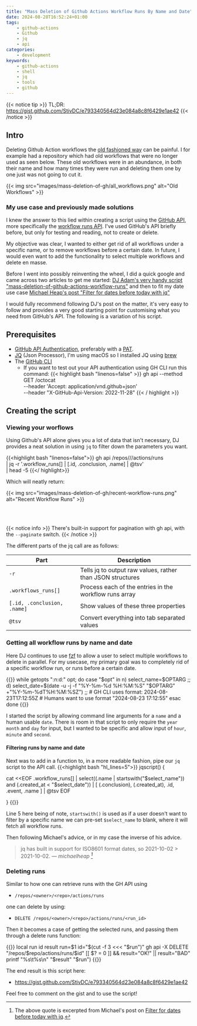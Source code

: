 ```yaml
---
title: "Mass Deletion of Github Actions Workflow Runs By Name and Date"
date: 2024-08-28T16:52:24+01:00
tags:
    - github-actions
    - Github
    - jq
    - api
categories:
    - development
keywords:
    - github-actions
    - shell
    - jq
    - tools
    - github
---
```

{{< notice tip >}}
TL;DR: https://gist.github.com/StivDC/e793340564d23e084a8c8f6429e1ae42
{{< /notice >}}

## Intro
Deleting Github Action workflows the [old fashioned way](https://docs.github.com/en/actions/managing-workflow-runs-and-deployments/managing-workflow-runs/deleting-a-workflow-run) can be painful. I for example had a repository which had old workflows that were no longer used as seen below. These old workflows were in an abundance, in both their name and how many times they were run and deleting them one by one just was not going to cut it.

{{< img src="images/mass-deletion-of-gh/all_workflows.png" alt="Old Workflows" >}}

### My use case and previously made solutions
I knew the answer to this lied within creating a script using the [GitHub API](https://docs.github.com/en/rest?api), more specifically the [workflow runs API](https://docs.github.com/en/rest/actions?apiVersion=2022-11-28#workflow-runs). I've used GitHub's API briefly before, but only for testing and reading, not to create or delete. 

My objective was clear, I wanted to either get rid of all workflows under a specific name, or to remove workflows before a certain date. In future, I would even want to add the functionality to select multiple workflows and delete en masse. 

Before I went into possibly reinventing the wheel, I did a quick google and came across two articles to get me started: [DJ Adam's very handy script "mass-deletion-of-github-actions-workflow-runs"](https://qmacro.org/blog/posts/2021/03/26/mass-deletion-of-github-actions-workflow-runs/) and then to fit my date use case [Michael Heap's post "Filter for dates before today with jq"](https://michaelheap.com/jq-select-date-before-today/)

I would fully recommend following DJ's post on the matter, it's very easy to follow and provides a very good starting point for customising what you need from GitHub's API. The following is a variation of his script. 

## Prerequisites
- [GitHub API Authentication](https://docs.github.com/en/rest/using-the-rest-api/getting-started-with-the-rest-api?apiVersion=2022-11-28#making-a-request), preferably with a [PAT](https://docs.github.com/en/rest/authentication/authenticating-to-the-rest-api?apiVersion=2022-11-28#authenticating-with-a-personal-access-token). 
- [JQ](https://jqlang.github.io/jq/) (Json Processor), I'm using macOS so I installed JQ using [brew](https://formulae.brew.sh/formula/jq)
- The [GitHub CLI](https://cli.github.com/)
    - If you want to test out your API authentication using GH CLI run this command:
    {{< highlight bash "linenos=false" >}}
    gh api --method GET /octocat \
    --header 'Accept: application/vnd.github+json' \
    --header "X-GitHub-Api-Version: 2022-11-28"
    {{< / highlight >}}

## Creating the script

### Viewing your worflows
Using Github's API alone gives you a lot of data that isn't necessary, DJ provides a neat solution in using `jq` to filter down the parameters you want. 

{{<highlight bash "linenos=false">}}
gh api /repos/<owner>/<repo>/actions/runs \
 | jq -r '.workflow_runs[] | [.id, .conclusion, .name] | @tsv' \
 | head -5
{{</ highlight>}}

Which will neatly return:

{{< img src="images/mass-deletion-of-gh/recent-workflow-runs.png" alt="Recent Workflow Runs" >}}

<!-- because notice didn't want to leave any space -->
<br/><br/> 

{{< notice info >}}
There's built-in support for pagination with gh api, with the `--paginate` switch.
{{< /notice >}}

The different parts of the jq call are as follows:

| Part                      | Description                                                |
|---------------------------|------------------------------------------------------------|
| `-r`                        | Tells jq to output raw values, rather than JSON structures |
| `.workflows_runs[]`         | Process each of the entries in the workflow runs array     |
| `[.id, .conclusion, .name]` | Show values of these three properties                      |
| `@tsv`                      | Convert everything into tab separated values               |

### Getting all workflow runs by name and date
Here DJ continues to use [fzf](https://github.com/junegunn/fzf) to allow a user to select multiple workflows to delete in parallel. For my usecase, my primary goal was to completely rid of a specific workflow run, or runs before a certain date.

{{<highlight bash>}}
while getopts ":n:d:" opt; do
  case "$opt" in
    n) select_name=$OPTARG ;;
    d) select_date=$(date -u -j -f "%Y-%m-%d %H:%M:%S" "$OPTARG" +"%Y-%m-%dT%H:%M:%SZ") ;;
    # GH CLI uses format: 2024-08-23T17:12:55Z
    # Humans want to use format "2024-08-23 17:12:55"
  esac
done
{{</highlight>}}

I started the script by allowing command line arguments for a `name` and a human usable `date`. There is room in that script to only require the `year` `month` and `day` for input, but I wanted to be specific and allow input of `hour`, `minute` and `second`. 

#### Filtering runs by name and date
Next was to add in a function to, in a more readable fashion, pipe our `jq` script to the API call. 
{{<highlight bash "hl_lines=5">}}
jqscript() {

  cat <<EOF
    .workflow_runs[]
      | select((.name | startswith("$select_name")) and (.created_at < "$select_date"))
      | [
          (.conclusion),
          (.created_at),
          .id,
          .event,
          .name
        ]
      | @tsv
EOF

}
{{</highlight>}}

Line 5 here being of note, `startswith()` is used as if a user doesn't want to filter by a specific name we can pre-set `$select_name` to blank, where it will fetch all workflow runs. 

Then following Michael's advice, or in my case the inverse of his advice. 
> jq has built in support for ISO8601 format dates, so 2021-10-02 > 2021-10-02.
> — <cite>michaelheap [^1]</cite>
[^1]: The above quote is excerpted from Michael's post on [Filter for dates before today with jq](https://michaelheap.com/jq-select-date-before-today/).

### Deleting runs
Similar to how one can retrieve runs with the GH API using 
- `/repos/<owner>/<repo>/actions/runs`

 one can delete by using:
- `DELETE /repos/<owner>/<repo>/actions/runs/<run_id>`

Then it becomes a case of getting the selected runs, and passing them through a delete runs function:

{{<highlight bash>}}
local run id result
run=$1
id="$(cut -f 3 <<< "$run")"
gh api -X DELETE "/repos/$repo/actions/runs/$id"
[[ $? = 0 ]] && result="OK!" || result="BAD"
printf "%s\t%s\n" "$result" "$run")
{{</highlight>}}


The end result is this script here:
- https://gist.github.com/StivDC/e793340564d23e084a8c8f6429e1ae42

Feel free to comment on the gist and to use the script!
